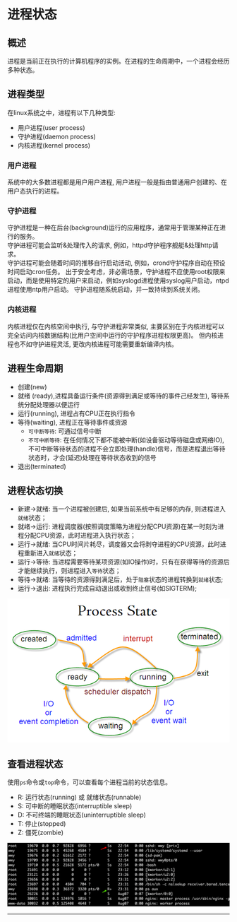# 进程状态

## 概述
进程是当前正在执行的计算机程序的实例。在进程的生命周期中，一个进程会经历多种状态。

## 进程类型
在linux系统之中，进程有以下几种类型:
* 用户进程(user process)
* 守护进程(daemon process)
* 内核进程(kernel process)

### 用户进程
系统中的大多数进程都是用户用户进程, 用户进程一般是指由普通用户创建的、在用户态执行的进程。

### 守护进程
守护进程是一种在后台(background)运行的应用程序，通常用于管理某种正在进行的服务。<br/>
守护进程可能会监听&处理传入的请求, 例如，httpd守护程序舰艇&处理http请求。 <br/>
守护进程可能会随着时间的推移自行启动活动, 例如，crond守护程序自动在预设时间启动cron任务。
出于安全考虑，非必需场景，守护进程不应使用root权限来启动，而是使用特定的用户来启动，例如syslogd进程使用syslog用户启动，ntpd进程使用ntp用户启动。
守护进程随系统启动，并一致持续到系统关闭。

### 内核进程
内核进程仅在内核空间中执行, 与守护进程非常类似, 主要区别在于内核进程可以完全访问内核数据结构(比用户空间中运行的守护程序进程权限更高)。
但内核进程也不如守护进程灵活, 更改内核进程可能需要重新编译内核。

## 进程生命周期
* 创建(new)
* 就绪 (ready),进程具备运行条件(资源得到满足或等待的事件己经发生), 等待系统分配处理器以便运行
* 运行(running), 进程占有CPU正在执行指令
* 等待(waiting), 进程正在等待事件或资源
	* `可中断等待`: 可通过信号中断
	* `不可中断等待`: 在任何情况下都不能被中断(如设备驱动等待磁盘或网络IO), 不可中断等待状态的进程不会立即处理(handle)信号，而是进程退出等待状态时，才会(延迟)处理在等待状态收到的信号
* 退出(terminated)

## 进程状态切换
* 新建->就绪: 当一个进程被创建后, 如果当前系统中有足够的内存, 则进程进入`就绪`状态；
* 就绪->运行: 进程调度器(按照调度策略为进程分配CPU资源)在某一时刻为进程分配CPU资源，此时进程进入执行状态；
* 运行->就绪: 当CPU时间片耗尽，调度器又会将剥夺进程的CPU资源，此时进程重新进入`就绪`状态；
* 运行->等待: 当进程需要等待某项资源(如IO操作)时，只有在获得等待的资源后才能继续执行，则进程进入`等待`状态；
* 等待->就绪: 当等待的资源得到满足后，处于`阻塞`状态的进程转换到`就绪`状态;
* 运行->退出: 进程执行完成自动退出或收到终止信号(如SIGTERM);
<img src="https://github.com/grearter/blog/blob/master/linux/process_status/process_state.png" />

## 查看进程状态
使用`ps`命令或`top`命令，可以查看每个进程当前的状态信息。
* R: 运行状态(running) 或 就绪状态(runnable)
* S: 可中断的睡眠状态(interruptible sleep)
* D: 不可终端的睡眠状态(uninterruptible sleep)
* T: 停止(stopped)
* Z: 僵死(zombie)
<img src="https://github.com/grearter/blog/blob/master/linux/process_status/ps.png" />

---

